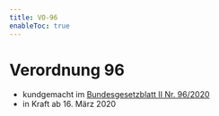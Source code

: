 ```yaml
---
title: VO-96
enableToc: true
---
```


# Verordnung 96

* kundgemacht im [Bundesgesetzblatt II Nr. 96/2020](https://www.ris.bka.gv.at/eli/bgbl/II/2020/96)
* in Kraft ab 16. März 2020